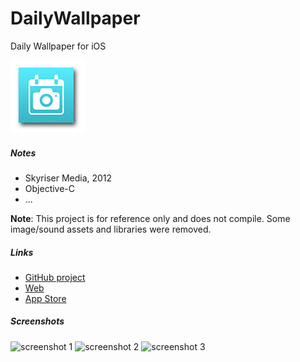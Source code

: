 # DailyWallpaper
Daily Wallpaper for iOS

![logo](https://github.com/chriscomeau/Portfolio/blob/master/images/bingwallpapers_icon.jpg)

##### Notes

* Skyriser Media, 2012
* Objective-C
* ...

**Note**: This project is for reference only and does not compile. Some image/sound assets and libraries were removed.


##### Links

* [GitHub project](https://github.com/chriscomeau/DailyWallpaper)
* [Web](http://dailywallpaperapp.com/)
* [App Store](https://itunes.apple.com/app/id557949358)

##### Screenshots

![screenshot 1](http://dailywallpaperapp.com/images/screenshot1.jpg)
![screenshot 2](http://dailywallpaperapp.com/images/screenshot2.jpg)
![screenshot 3](http://dailywallpaperapp.com/images/screenshot3.jpg)


